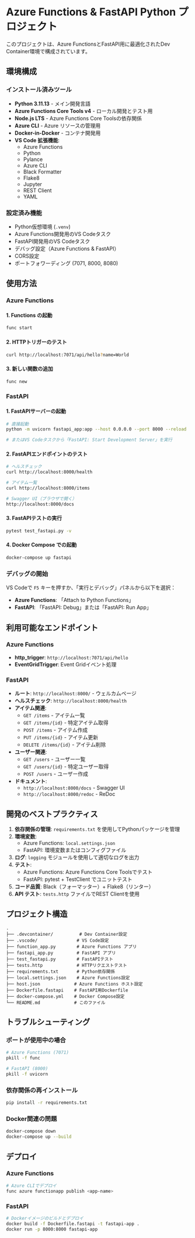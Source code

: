 # Azure Functions & FastAPI Python プロジェクト

このプロジェクトは、Azure FunctionsとFastAPI用に最適化されたDev Container環境で構成されています。

## 環境構成

### インストール済みツール
- **Python 3.11.13** - メイン開発言語
- **Azure Functions Core Tools v4** - ローカル開発とテスト用
- **Node.js LTS** - Azure Functions Core Toolsの依存関係
- **Azure CLI** - Azure リソースの管理用
- **Docker-in-Docker** - コンテナ開発用
- **VS Code 拡張機能**:
  - Azure Functions
  - Python
  - Pylance
  - Azure CLI
  - Black Formatter
  - Flake8
  - Jupyter
  - REST Client
  - YAML

### 設定済み機能
- Python仮想環境 (`.venv`)
- Azure Functions開発用のVS Codeタスク
- FastAPI開発用のVS Codeタスク
- デバッグ設定（Azure Functions & FastAPI）
- CORS設定
- ポートフォワーディング (7071, 8000, 8080)

## 使用方法

### Azure Functions

#### 1. Functions の起動
```bash
func start
```

#### 2. HTTPトリガーのテスト
```bash
curl http://localhost:7071/api/hello?name=World
```

#### 3. 新しい関数の追加
```bash
func new
```

### FastAPI

#### 1. FastAPIサーバーの起動
```bash
# 直接起動
python -m uvicorn fastapi_app:app --host 0.0.0.0 --port 8000 --reload

# またはVS Codeタスクから「FastAPI: Start Development Server」を実行
```

#### 2. FastAPIエンドポイントのテスト
```bash
# ヘルスチェック
curl http://localhost:8000/health

# アイテム一覧
curl http://localhost:8000/items

# Swagger UI（ブラウザで開く）
http://localhost:8000/docs
```

#### 3. FastAPIテストの実行
```bash
pytest test_fastapi.py -v
```

#### 4. Docker Compose での起動
```bash
docker-compose up fastapi
```

### デバッグの開始
VS Codeで `F5` キーを押すか、「実行とデバッグ」パネルから以下を選択：
- **Azure Functions**: 「Attach to Python Functions」
- **FastAPI**: 「FastAPI: Debug」または「FastAPI: Run App」

## 利用可能なエンドポイント

### Azure Functions
- **http_trigger**: `http://localhost:7071/api/hello`
- **EventGridTrigger**: Event Gridイベント処理

### FastAPI
- **ルート**: `http://localhost:8000/` - ウェルカムページ
- **ヘルスチェック**: `http://localhost:8000/health`
- **アイテム関連**:
  - `GET /items` - アイテム一覧
  - `GET /items/{id}` - 特定アイテム取得
  - `POST /items` - アイテム作成
  - `PUT /items/{id}` - アイテム更新
  - `DELETE /items/{id}` - アイテム削除
- **ユーザー関連**:
  - `GET /users` - ユーザー一覧
  - `GET /users/{id}` - 特定ユーザー取得
  - `POST /users` - ユーザー作成
- **ドキュメント**:
  - `http://localhost:8000/docs` - Swagger UI
  - `http://localhost:8000/redoc` - ReDoc

## 開発のベストプラクティス

1. **依存関係の管理**: `requirements.txt` を使用してPythonパッケージを管理
2. **環境変数**: 
   - Azure Functions: `local.settings.json`
   - FastAPI: 環境変数またはコンフィグファイル
3. **ログ**: `logging` モジュールを使用して適切なログを出力
4. **テスト**: 
   - Azure Functions: Azure Functions Core Toolsでテスト
   - FastAPI: pytest + TestClient でユニットテスト
5. **コード品質**: Black（フォーマッター）+ Flake8（リンター）
6. **API テスト**: `tests.http` ファイルでREST Clientを使用

## プロジェクト構造

```
.
├── .devcontainer/          # Dev Container設定
├── .vscode/               # VS Code設定
├── function_app.py        # Azure Functions アプリ
├── fastapi_app.py         # FastAPI アプリ
├── test_fastapi.py        # FastAPIテスト
├── tests.http             # HTTPリクエストテスト
├── requirements.txt       # Python依存関係
├── local.settings.json    # Azure Functions設定
├── host.json             # Azure Functions ホスト設定
├── Dockerfile.fastapi    # FastAPI用Dockerfile
├── docker-compose.yml    # Docker Compose設定
└── README.md             # このファイル
```

## トラブルシューティング

### ポートが使用中の場合
```bash
# Azure Functions (7071)
pkill -f func

# FastAPI (8000)
pkill -f uvicorn
```

### 依存関係の再インストール
```bash
pip install -r requirements.txt
```

### Docker関連の問題
```bash
docker-compose down
docker-compose up --build
```

## デプロイ

### Azure Functions
```bash
# Azure CLIでデプロイ
func azure functionapp publish <app-name>
```

### FastAPI
```bash
# Dockerイメージのビルドとデプロイ
docker build -f Dockerfile.fastapi -t fastapi-app .
docker run -p 8000:8000 fastapi-app
```
